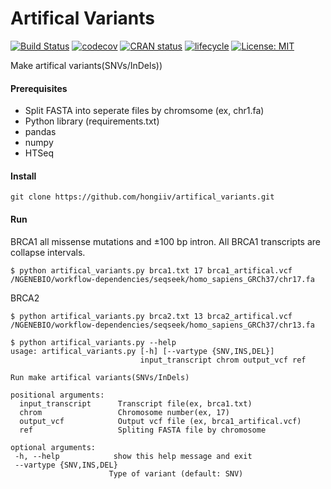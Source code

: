 # Artifical Variants

[![Build Status](https://travis-ci.org/hongiiv/artifical_variants.svg?branch=master)](https://travis-ci.org/hongiiv/artifical_variants)
[![codecov](https://codecov.io/gh/hongiiv/artifical_variants/branch/master/graph/badge.svg)](https://codecov.io/gh/hongiiv/artifical_variants)
[![CRAN
status](http://www.r-pkg.org/badges/version/usethis)](https://cran.r-project.org/package=usethis)
[![lifecycle](https://img.shields.io/badge/lifecycle-stable-brightgreen.svg)](https://www.tidyverse.org/lifecycle/#stable)
[![License: MIT](https://img.shields.io/badge/License-MIT-yellow.svg)](https://opensource.org/licenses/MIT)

Make artifical variants(SNVs/InDels))

#### Prerequisites

* Split FASTA into seperate files by chromsome (ex, chr1.fa)
* Python library (requirements.txt)
 * pandas
 * numpy
 * HTSeq

#### Install

`git clone https://github.com/hongiiv/artifical_variants.git`

#### Run

BRCA1 all missense mutations and ±100 bp intron. All BRCA1 transcripts are collapse intervals.

`$ python artifical_variants.py brca1.txt 17 brca1_artifical.vcf /NGENEBIO/workflow-dependencies/seqseek/homo_sapiens_GRCh37/chr17.fa`

BRCA2 

`$ python artifical_variants.py brca2.txt 13 brca2_artifical.vcf /NGENEBIO/workflow-dependencies/seqseek/homo_sapiens_GRCh37/chr13.fa`

	$ python artifical_variants.py --help
	usage: artifical_variants.py [-h] [--vartype {SNV,INS,DEL}]
	                             input_transcript chrom output_vcf ref

	Run make artifical variants(SNVs/InDels)

	positional arguments:
	  input_transcript      Transcript file(ex, brca1.txt)
	  chrom                 Chromosome number(ex, 17)
	  output_vcf            Output vcf file (ex, brca1_artifical.vcf)
	  ref                   Spliting FASTA file by chromosome

	optional arguments:
 	 -h, --help            show this help message and exit
 	 --vartype {SNV,INS,DEL}
  	                      Type of variant (default: SNV)
